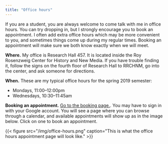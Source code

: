 ```yaml
---
title: "Office hours"
---
```


If you are a student, you are always welcome to come talk with me in office hours. You can try dropping in, but I strongly encourage you to book an appointment. I often add extra office hours which may be more convenient to you, and sometimes things come up during my regular times. Booking an appointment will make sure we both know exactly when we will meet.

**Where.** My office is Research Hall 457. It is located inside the Roy Rosenzweig Center for History and New Media. If you have trouble finding it, follow the signs on the fourth floor of Research Hall to RRCHNM, go into the center, and ask someone for directions.

**When.** These are my typical office hours for the spring 2019 semester:

- Mondays, 11:00–12:00pm
- Wednesdays, 10:30–11:45am

**Booking an appointment.** [Go to the booking page.](https://calendar.google.com/calendar/selfsched?sstoken=UU94MzdPM1ZlU0ZqfGRlZmF1bHR8ZTg3NzRjZDZiYTMxNDU5ZjEzNjZkZTZkODAyODVmYWI). You may have to sign in with your Google account. You will see a page where you can browse through a calendar, and available appointments will show up as in the image below. Click on one to book an appointment.

{{< figure src="/img/office-hours.png" caption="This is what the office hours appointment page will look like." >}}
